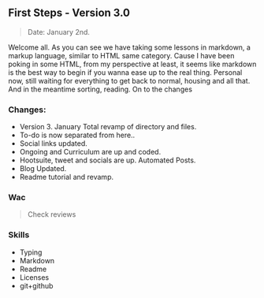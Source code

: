 ## First Steps - Version 3.0
> Date: January 2nd.

Welcome all.
As you can see we have taking some lessons in markdown, a markup language, similar to HTML same category. Cause I have been poking in some HTML, from my perspective at least, it seems like markdown is the best way to begin if you wanna ease up to the real thing. Personal now, still waiting for everything to get back to normal, housing and all that. And in the meantime sorting, reading. On to the changes

### Changes:
- Version 3. January Total revamp of directory and files.
- To-do is now separated from here..
- Social links updated.
- Ongoing and Curriculum are up and coded.
- Hootsuite, tweet and socials are up. Automated Posts.
- Blog Updated.
- Readme tutorial and revamp.  

### Wac
> Check reviews

### Skills
- Typing
- Markdown
- Readme
- Licenses
- git+github